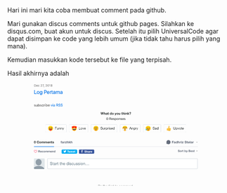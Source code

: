 Hari ini mari kita coba membuat comment pada github.

Mari gunakan discus comments untuk github pages.
Silahkan ke disqus.com, buat akun untuk discus. Setelah itu pilih UniversalCode agar dapat disimpan ke code yang lebih umum (jika tidak tahu harus pilih yang mana).

Kemudian masukkan kode tersebut ke file yang terpisah.

Hasil akhirnya adalah

![images](https://raw.githubusercontent.com/farz-hkh/extra182/master/assets/images/com.png)
